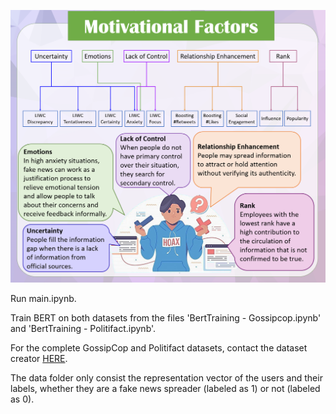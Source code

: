 ![alt text](https://github.com/mansourehk/profiling/blob/main/motive.png)

<!-- <img src="https://github.com/mansourehk/profiling/blob/main/motive.png" width=70% height=70% margin-left=auto margin-right=auto> -->


Run main.ipynb.

Train BERT on both datasets from the files 'BertTraining - Gossipcop.ipynb' and 'BertTraining - Politifact.ipynb'.

For the complete GossipCop and Politifact datasets, contact the dataset creator [HERE](http://www.cs.iit.edu/~kshu/).

The data folder only consist the representation vector of the users and their labels, whether they are a fake news spreader (labeled as 1) or not (labeled as 0).
